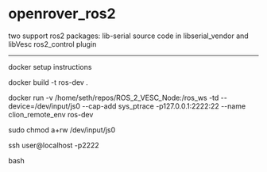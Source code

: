 # openrover_ros2

two support ros2 packages: lib-serial source code in libserial_vendor  and libVesc
ros2_control plugin

----------
docker setup instructions

docker build -t ros-dev .

docker run -v /home/seth/repos/ROS_2_VESC_Node:/ros_ws -td --device=/dev/input/js0 --cap-add sys_ptrace -p127.0.0.1:2222:22 --name clion_remote_env ros-dev

sudo chmod a+rw /dev/input/js0

ssh user@localhost -p2222

bash
